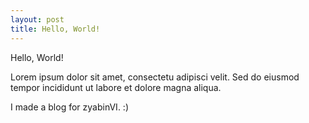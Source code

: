 ```yaml
---
layout: post
title: Hello, World!
---
```


Hello, World!

Lorem ipsum dolor sit amet, consectetu adipisci velit. Sed do eiusmod tempor incididunt ut labore et dolore magna aliqua.

I made a blog for zyabinVI. :)